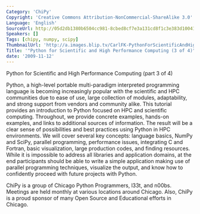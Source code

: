 ```yaml
---
Category: 'ChiPy'
Copyright: 'Creative Commons Attribution-NonCommercial-ShareAlike 3.0'
Language: 'English'
SourceUrl: http://05d2db1380b6504cc981-8cbed8cf7e3a131cd8f1c3e383d10041.r93.cf2.rackcdn.com/chipy/584_python-for-scientific-and-high-performance-computing-3-of-4.flv
Speakers: []
Tags: [chipy, numpy, scipy]
ThumbnailUrl: 'http://a.images.blip.tv/CarlFK-PythonForScientificAndHighPerformanceComputing3Of4188.png'
Title: '"Python for Scientific and High Performance Computing (3 of 4)"'
date: '2009-11-12'
---
```

Python for Scientific and High Performance Computing (part 3 of 4)

  
Python, a high-level portable multi-paradigm interpreted programming language
is becoming increasingly popular with the scientific and HPC communities due
to ease of use, large collection of modules, adaptability, and strong support
from vendors and community alike. This tutorial provides an introduction to
Python focused on HPC and scientific computing. Throughout, we provide
concrete examples, hands-on examples, and links to additional sources of
information. The result will be a clear sense of possibilities and best
practices using Python in HPC environments. We will cover several key
concepts: language basics, NumPy and SciPy, parallel programming, performance
issues, integrating C and Fortran, basic visualization, large production
codes, and finding resources. While it is impossible to address all libraries
and application domains, at the end participants should be able to write a
simple application making use of parallel programming techniques, visualize
the output, and know how to confidently proceed with future projects with
Python.

  
ChiPy is a group of Chicago Python Programmers, l33t, and n00bs. Meetings are
held monthly at various locations around Chicago. Also, ChiPy is a proud
sponsor of many Open Source and Educational efforts in Chicago.

